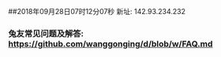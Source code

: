 ##2018年09月28日07时12分07秒 新址: 142.93.234.232
### 兔友常见问题及解答: https://github.com/wanggonging/d/blob/w/FAQ.md
